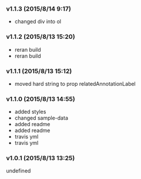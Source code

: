 ### v1.1.3	(2015/8/14 9:17)
* changed div into ol

### v1.1.2	(2015/8/13 15:20)
* reran build
* reran build

### v1.1.1	(2015/8/13 15:12)
* moved hard string to prop relatedAnnotationLabel

### v1.1.0	(2015/8/13 14:55)
* added styles
* changed sample-data
* added readme
* added readme
* travis yml
* travis yml

### v1.0.1	(2015/8/13 13:25)


undefined
